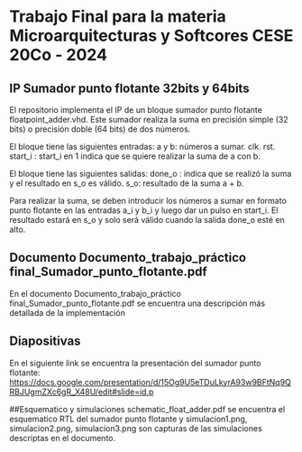 # Trabajo Final para la materia Microarquitecturas y Softcores CESE 20Co - 2024

## IP Sumador punto flotante 32bits y 64bits

El repositorio implementa el IP de un bloque sumador punto flotante floatpoint_adder.vhd. Este sumador realiza la suma en precisión simple (32 bits) o precisión doble (64 bits) de dos números.

El bloque tiene las siguientes entradas:
a y b: números a sumar.
clk.
rst. 
start_i : start_i en 1 indica que se quiere realizar la suma de a con b. 

El bloque tiene las siguientes salidas:
done_o : indica que se realizó la suma y el resultado en s_o es válido.
s_o: resultado de la suma a + b.

Para realizar la suma, se deben introducir los números a sumar en formato punto flotante en las entradas a_i y b_i y luego dar un pulso en start_i. El resultado estará en s_o y solo será válido cuando la salida done_o esté en alto.

## Documento Documento_trabajo_práctico final_Sumador_punto_flotante.pdf
En el documento Documento_trabajo_práctico final_Sumador_punto_flotante.pdf se encuentra una descripción más detallada de la implementación

## Diapositivas
En el siguiente link se encuentra la presentación del sumador punto flotante: 
https://docs.google.com/presentation/d/15Og9U5eTDuLkyrA93w9BFtNq9QRBJUgmZXc6gR_X48U/edit#slide=id.p

##Esquematico y simulaciones
schematic_float_adder.pdf se encuentra el esquematico RTL del sumador punto flotante y simulacion1.png, simulacion2.png, simulacion3.png son capturas de las simulaciones descriptas en el documento.
